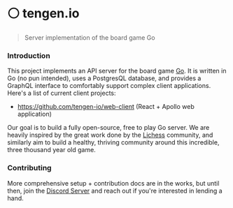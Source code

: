 # :white_circle: tengen.io
> Server implementation of the board game Go

### Introduction

This project implements an API server for the board game [Go](https://britgo.org/). It is written in Go (no pun intended), uses a PostgresQL database, and provides a GraphQL interface to comfortably support complex client applications. Here's a list of current client projects:
- https://github.com/tengen-io/web-client (React + Apollo web application)

Our goal is to build a fully open-source, free to play Go server. We are heavily inspired by the great work done by the [Lichess](https://github.com/ornicar/lila/) community, and similarly aim to build a healthy, thriving community around this incredible, three thousand year old game.

### Contributing

More comprehensive setup + contribution docs are in the works, but until then, join the [Discord Server](https://discord.gg/FHUJjXq) and reach out if you're interested in lending a hand.
